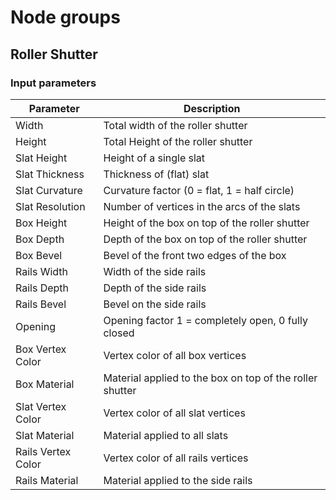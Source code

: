 # Node groups

## Roller Shutter

### Input parameters

| Parameter          | Description                                              |
| ------------------ | -------------------------------------------------------- |
| Width              | Total width of the roller shutter                        |
| Height             | Total Height of the roller shutter                       |
| Slat Height        | Height of a single slat                                  |
| Slat Thickness     | Thickness of (flat) slat                                 |
| Slat Curvature     | Curvature factor (0 = flat, 1 = half circle)             |
| Slat Resolution    | Number of vertices in the arcs of the slats              |
| Box Height         | Height of the box on top of the roller shutter           |
| Box Depth          | Depth of the box on top of the roller shutter            |
| Box Bevel          | Bevel of the front two edges of the box                  |
| Rails Width        | Width of the side rails                                  |
| Rails Depth        | Depth of the side rails                                  |
| Rails Bevel        | Bevel on the side rails                                  |
| Opening            | Opening factor 1 = completely open, 0 fully closed       |
| Box Vertex Color   | Vertex color of all box vertices                         |
| Box Material       | Material applied to the box on top of the roller shutter |
| Slat Vertex Color  | Vertex color of all slat vertices                        |
| Slat Material      | Material applied to all slats                            |
| Rails Vertex Color | Vertex color of all rails vertices                       |
| Rails Material     | Material applied to the side rails                       |
